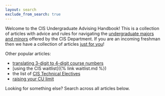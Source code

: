 ```yaml
---
layout: search
exclude_from_search: true
---
```


Welcome to the CIS Undergraduate Advising Handbook! This is a collection of articles with advice and rules for navigating the [undergraduate majors and minors](https://www.cis.upenn.edu/undergraduate/) offered by the CIS Department. If you are an incoming freshman then we have a collection of articles [just for you](/tags/freshman)!

Other popular articles:
 * [translating 3-digit to 4-digit course numbers](4-digit-conversion.md)
 * [using the CIS waitlist]({% link waitlist.md %})
 * the list of [CIS Technical Electives](tech-electives.md)
 * [raising your CU limit](cu-limit.md)

Looking for something else? Search across all articles below.
